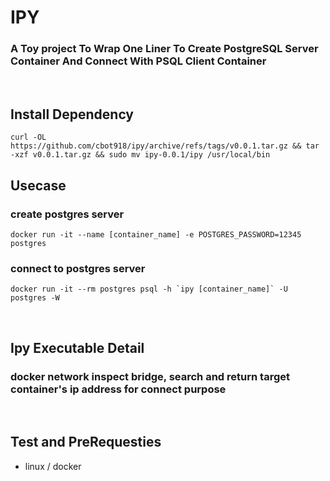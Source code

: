 # IPY

### A Toy project To Wrap One Liner To Create PostgreSQL Server Container And Connect With PSQL Client Container

<br/>

## Install Dependency

```
curl -OL https://github.com/cbot918/ipy/archive/refs/tags/v0.0.1.tar.gz && tar -xzf v0.0.1.tar.gz && sudo mv ipy-0.0.1/ipy /usr/local/bin
```

## Usecase

### create postgres server

```
docker run -it --name [container_name] -e POSTGRES_PASSWORD=12345 postgres
```

### connect to postgres server

```
docker run -it --rm postgres psql -h `ipy [container_name]` -U postgres -W
```

<br/>

## Ipy Executable Detail

### docker network inspect bridge, search and return target container's ip address for connect purpose

<br/>

## Test and PreRequesties

- linux / docker

